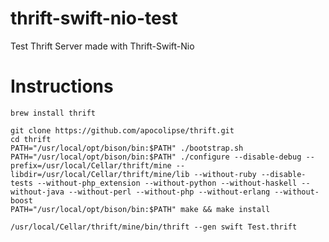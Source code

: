 # thrift-swift-nio-test
Test Thrift Server made with Thrift-Swift-Nio

# Instructions
    brew install thrift

    git clone https://github.com/apocolipse/thrift.git
    cd thrift
    PATH="/usr/local/opt/bison/bin:$PATH" ./bootstrap.sh
    PATH="/usr/local/opt/bison/bin:$PATH" ./configure --disable-debug --prefix=/usr/local/Cellar/thrift/mine --libdir=/usr/local/Cellar/thrift/mine/lib --without-ruby --disable-tests --without-php_extension --without-python --without-haskell --without-java --without-perl --without-php --without-erlang --without-boost
    PATH="/usr/local/opt/bison/bin:$PATH" make && make install

    /usr/local/Cellar/thrift/mine/bin/thrift --gen swift Test.thrift

    